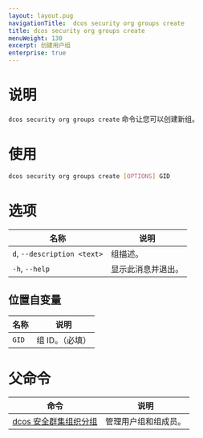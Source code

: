 ```yaml
---
layout: layout.pug
navigationTitle:  dcos security org groups create
title: dcos security org groups create
menuWeight: 130
excerpt: 创建用户组
enterprise: true
---
```

# 说明
`dcos security org groups create` 命令让您可以创建新组。

# 使用

```bash
dcos security org groups create [OPTIONS] GID
```

# 选项

| 名称 | 说明 |
|---------|-------------|
| `d`, `--description <text>` | 组描述。|
| `-h`, `--help` | 显示此消息并退出。|

## 位置自变量

| 名称 | 说明 |
|---------|-------------|
| `GID` | 组 ID。（必填）|

# 父命令

| 命令 | 说明 |
|---------|-------------|
| [dcos 安全群集组织分组](/cn/1.12/cli/command-reference/dcos-security/dcos-security-org/dcos-security-org-groups/) | 管理用户组和组成员。 |